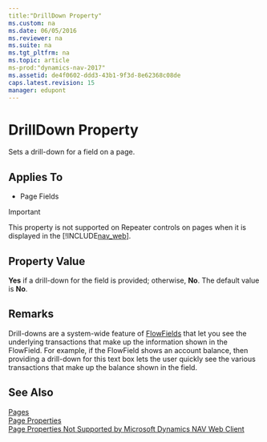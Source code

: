 ```yaml
---
title:"DrillDown Property"
ms.custom: na
ms.date: 06/05/2016
ms.reviewer: na
ms.suite: na
ms.tgt_pltfrm: na
ms.topic: article
ms-prod:"dynamics-nav-2017"
ms.assetid: de4f0602-ddd3-43b1-9f3d-8e62368c08de
caps.latest.revision: 15
manager: edupont
---
```

# DrillDown Property
Sets a drill\-down for a field on a page.  
  
## Applies To  
  
-   Page Fields  
  
> [!IMPORTANT]  
>  This property is not supported on Repeater controls on pages when it is displayed in the [!INCLUDE[nav_web](includes/nav_web_md.md)].  
  
## Property Value  
 **Yes** if a drill\-down for the field is provided; otherwise, **No**. The default value is **No**.  
  
## Remarks  
 Drill\-downs are a system\-wide feature of [FlowFields](FlowFields.md) that let you see the underlying transactions that make up the information shown in the FlowField. For example, if the FlowField shows an account balance, then providing a drill\-down for this text box lets the user quickly see the various transactions that make up the balance shown in the field.  
  
## See Also  
 [Pages](Pages.md)   
 [Page Properties](Page-Properties.md)   
 [Page Properties Not Supported by Microsoft Dynamics NAV Web Client](Page-Properties-Not-Supported-by-Microsoft-Dynamics-NAV-Web-Client.md)